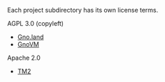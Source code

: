 Each project subdirectory has its own license terms.

AGPL 3.0 (copyleft)
- [Gno.land](https://github.com/gnolang/gno/blob/master/gno.land/LICENSE.md)
- [GnoVM](https://github.com/gnolang/gno/blob/master/gnovm/LICENSE.md)

Apache 2.0
- [TM2](https://github.com/gnolang/gno/blob/master/tm2/LICENSE.md)
